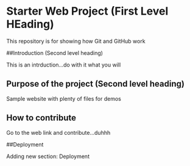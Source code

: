 # Starter Web Project (First Level HEading)

This repository is for showing how Git and GitHub work


##Introduction (Second level heading)

This is an intrduction...do with it what you will


## Purpose of the project (Second level heading)

Sample website with plenty of files for demos


## How to contribute

Go to the web link and contribute...duhhh

##Deployment

Adding new section: Deployment